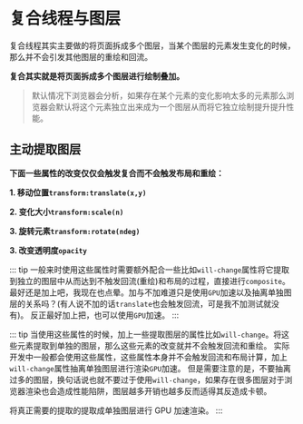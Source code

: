 # 复合线程与图层

复合线程其实主要做的将页面拆成多个图层，当某个图层的元素发生变化的时候，那么并不会引发其他图层的重绘和回流。

**复合其实就是将页面拆成多个图层进行绘制叠加。**

> 默认情况下浏览器会分析，如果存在某个元素的变化影响太多的元素那么浏览器会默认将这个元素独立出来成为一个图层从而将它独立绘制提升提升性能。

## 主动提取图层

**下面一些属性的改变仅仅会触发复合而不会触发布局和重绘：**

**1. 移动位置`transform:translate(x,y)`**

**2. 变化大小`transform:scale(n)`**

**3. 旋转元素`transform:rotate(ndeg)`**

**3. 改变透明度`opacity`**

::: tip
一般来时使用这些属性时需要额外配合一些比如`will-change`属性将它提取到独立的图层中从而达到不触发回流(重绘)和布局的过程，直接进行`composite`。
最好还是加上吧，我现在也点晕。加与不加难道只是使用`GPU`加速以及抽离单独图层的关系吗？(有人说不加的话`translate`也会触发回流，可是我不加测试就没有)。
反正最好加上把，也可以使用`GPU`加速。
:::

::: tip
当使用这些属性的时候，加上一些提取图层的属性比如`will-change`。将这些元素提取到单独的图层，那么这些元素的改变就并不会触发回流和重绘。
实际开发中一般都会使用这些属性，这些属性本身并不会触发回流和布局计算，加上`will-change`属性抽离单独图层进行渲染`GPU`加速。
但是需要注意的是，不要抽离过多的图层，换句话说也就不要过于使用`will-change`，如果存在很多图层对于浏览器渲染也会造成性能陷阱，图层越多开销也越多反而适得其反造成卡顿。

将真正需要的提取的提取成单独图层进行 GPU 加速渲染。
:::
